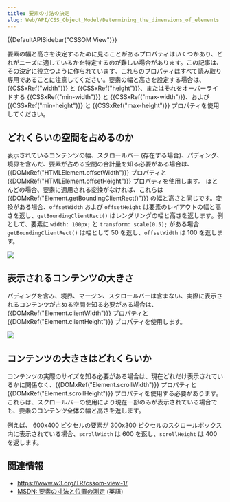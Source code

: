 ```yaml
---
title: 要素の寸法の決定
slug: Web/API/CSS_Object_Model/Determining_the_dimensions_of_elements
---
```


{{DefaultAPISidebar("CSSOM View")}}

要素の幅と高さを決定するために見ることがあるプロパティはいくつかあり、どれがニーズに適しているかを特定するのが難しい場合があります。この記事は、その決定に役立つように作られています。これらのプロパティはすべて読み取り専用であることに注意してください。要素の幅と高さを設定する場合は、 {{CSSxRef("width")}} と {{CSSxRef("height")}}、またはそれをオーバーライドする {{CSSxRef("min-width")}} と {{CSSxRef("max-width")}}、および {{CSSxRef("min-height")}} と {{CSSxRef("max-height")}} プロパティを使用してください。

## どれくらいの空間を占めるのか

表示されているコンテンツの幅、スクロールバー (存在する場合)、パディング、境界を含んだ、要素が占める空間の合計量を知る必要がある場合は、{{DOMxRef("HTMLElement.offsetWidth")}} プロパティと {{DOMxRef("HTMLElement.offsetHeight")}} プロパティを使用します。 ほとんどの場合、要素に適用される変換がなければ、これらは {{DOMxRef("Element.getBoundingClientRect()")}} の幅と高さと同じです。変換がある場合、`offsetWidth` および `offsetHeight` は要素のレイアウトの幅と高さを返し、`getBoundingClientRect()` はレンダリングの幅と高さを返します。例として、要素に `width: 100px;` と `transform: scale(0.5);` がある場合 `getBoundingClientRect()` は幅として 50 を返し、`offsetWidth` は 100 を返します。

![](dimensions-offset.png)

## 表示されるコンテンツの大きさ

パディングを含み、境界、マージン、スクロールバーは含まない、実際に表示されるコンテンツが占める空間を知る必要がある場合は、 {{DOMxRef("Element.clientWidth")}} プロパティと {{DOMxRef("Element.clientHeight")}} プロパティを使用します。

![](dimensions-client.png)

## コンテンツの大きさはどれくらいか

コンテンツの実際のサイズを知る必要がある場合は、現在どれだけ表示されているかに関係なく、{{DOMxRef("Element.scrollWidth")}} プロパティと {{DOMxRef("Element.scrollHeight")}} プロパティを使用する必要があります。 これらは、スクロールバーの使用により現在一部のみが表示されている場合でも、要素のコンテンツ全体の幅と高さを返します。

例えば、 600x400 ピクセルの要素が 300x300 ピクセルのスクロールボックス内に表示されている場合、`scrollWidth` は 600 を返し、`scrollHeight` は 400 を返します。

## 関連情報

- <https://www.w3.org/TR/cssom-view-1/>
- [MSDN: 要素の寸法と位置の測定](<https://docs.microsoft.com/en-us/previous-versions//hh781509(v=vs.85)>) (英語)
